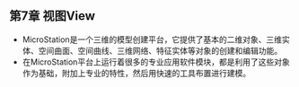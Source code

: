 ## 第7章 视图View
- MicroStation是一个三维的模型创建平台，它提供了基本的二维对象、三维实体、空间曲面、空间曲线、三维网络、特征实体等对象的创建和编辑功能。
- 在MicroStation平台上运行着很多的专业应用软件模块，都是利用了这些对象作为基础，附加上专业的特性，然后用快速的工具布置进行建模。